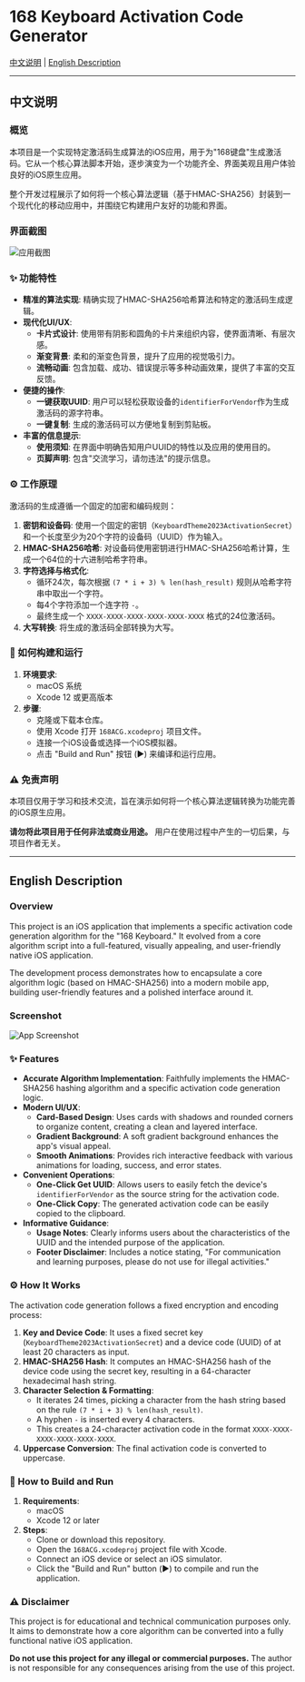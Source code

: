 # 168 Keyboard Activation Code Generator

[中文说明](#中文说明) | [English Description](#english-description)

---

## 中文说明

### 概览

本项目是一个实现特定激活码生成算法的iOS应用，用于为"168键盘"生成激活码。它从一个核心算法脚本开始，逐步演变为一个功能齐全、界面美观且用户体验良好的iOS原生应用。

整个开发过程展示了如何将一个核心算法逻辑（基于HMAC-SHA256）封装到一个现代化的移动应用中，并围绕它构建用户友好的功能和界面。

### 界面截图

![应用截图](WechatIMG17.jpg)

### ✨ 功能特性

- **精准的算法实现**: 精确实现了HMAC-SHA256哈希算法和特定的激活码生成逻辑。
- **现代化UI/UX**:
  - **卡片式设计**: 使用带有阴影和圆角的卡片来组织内容，使界面清晰、有层次感。
  - **渐变背景**: 柔和的渐变色背景，提升了应用的视觉吸引力。
  - **流畅动画**: 包含加载、成功、错误提示等多种动画效果，提供了丰富的交互反馈。
- **便捷的操作**:
  - **一键获取UUID**: 用户可以轻松获取设备的`identifierForVendor`作为生成激活码的源字符串。
  - **一键复制**: 生成的激活码可以方便地复制到剪贴板。
- **丰富的信息提示**:
  - **使用须知**: 在界面中明确告知用户UUID的特性以及应用的使用目的。
  - **页脚声明**: 包含"交流学习，请勿违法"的提示信息。

### ⚙️ 工作原理

激活码的生成遵循一个固定的加密和编码规则：

1.  **密钥和设备码**: 使用一个固定的密钥（`KeyboardTheme2023ActivationSecret`）和一个长度至少为20个字符的设备码（UUID）作为输入。
2.  **HMAC-SHA256哈希**: 对设备码使用密钥进行HMAC-SHA256哈希计算，生成一个64位的十六进制哈希字符串。
3.  **字符选择与格式化**:
    - 循环24次，每次根据 `(7 * i + 3) % len(hash_result)` 规则从哈希字符串中取出一个字符。
    - 每4个字符添加一个连字符 `-`。
    - 最终生成一个 `XXXX-XXXX-XXXX-XXXX-XXXX-XXXX` 格式的24位激活码。
4.  **大写转换**: 将生成的激活码全部转换为大写。

### 🚀 如何构建和运行

1.  **环境要求**:
    - macOS 系统
    - Xcode 12 或更高版本
2.  **步骤**:
    - 克隆或下载本仓库。
    - 使用 Xcode 打开 `168ACG.xcodeproj` 项目文件。
    - 连接一个iOS设备或选择一个iOS模拟器。
    - 点击 "Build and Run" 按钮 (▶️) 来编译和运行应用。

### ⚠️ 免责声明

本项目仅用于学习和技术交流，旨在演示如何将一个核心算法逻辑转换为功能完善的iOS原生应用。

**请勿将此项目用于任何非法或商业用途。** 用户在使用过程中产生的一切后果，与项目作者无关。

---

## English Description

### Overview

This project is an iOS application that implements a specific activation code generation algorithm for the "168 Keyboard." It evolved from a core algorithm script into a full-featured, visually appealing, and user-friendly native iOS application.

The development process demonstrates how to encapsulate a core algorithm logic (based on HMAC-SHA256) into a modern mobile app, building user-friendly features and a polished interface around it.

### Screenshot

![App Screenshot](WechatIMG17.jpg)

### ✨ Features

- **Accurate Algorithm Implementation**: Faithfully implements the HMAC-SHA256 hashing algorithm and a specific activation code generation logic.
- **Modern UI/UX**:
  - **Card-Based Design**: Uses cards with shadows and rounded corners to organize content, creating a clean and layered interface.
  - **Gradient Background**: A soft gradient background enhances the app's visual appeal.
  - **Smooth Animations**: Provides rich interactive feedback with various animations for loading, success, and error states.
- **Convenient Operations**:
  - **One-Click Get UUID**: Allows users to easily fetch the device's `identifierForVendor` as the source string for the activation code.
  - **One-Click Copy**: The generated activation code can be easily copied to the clipboard.
- **Informative Guidance**:
  - **Usage Notes**: Clearly informs users about the characteristics of the UUID and the intended purpose of the application.
  - **Footer Disclaimer**: Includes a notice stating, "For communication and learning purposes, please do not use for illegal activities."

### ⚙️ How It Works

The activation code generation follows a fixed encryption and encoding process:

1.  **Key and Device Code**: It uses a fixed secret key (`KeyboardTheme2023ActivationSecret`) and a device code (UUID) of at least 20 characters as input.
2.  **HMAC-SHA256 Hash**: It computes an HMAC-SHA256 hash of the device code using the secret key, resulting in a 64-character hexadecimal hash string.
3.  **Character Selection & Formatting**:
    - It iterates 24 times, picking a character from the hash string based on the rule `(7 * i + 3) % len(hash_result)`.
    - A hyphen `-` is inserted every 4 characters.
    - This creates a 24-character activation code in the format `XXXX-XXXX-XXXX-XXXX-XXXX-XXXX`.
4.  **Uppercase Conversion**: The final activation code is converted to uppercase.

### 🚀 How to Build and Run

1.  **Requirements**:
    - macOS
    - Xcode 12 or later
2.  **Steps**:
    - Clone or download this repository.
    - Open the `168ACG.xcodeproj` project file with Xcode.
    - Connect an iOS device or select an iOS simulator.
    - Click the "Build and Run" button (▶️) to compile and run the application.

### ⚠️ Disclaimer

This project is for educational and technical communication purposes only. It aims to demonstrate how a core algorithm can be converted into a fully functional native iOS application.

**Do not use this project for any illegal or commercial purposes.** The author is not responsible for any consequences arising from the use of this project. 

